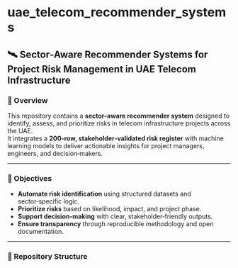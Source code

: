 # uae_telecom_recommender_systems

## 🛰️ Sector‑Aware Recommender Systems for Project Risk Management in UAE Telecom Infrastructure

### 📌 Overview
This repository contains a **sector‑aware recommender system** designed to identify, assess, and prioritize risks in telecom infrastructure projects across the UAE.  
It integrates a **200‑row, stakeholder‑validated risk register** with machine learning models to deliver actionable insights for project managers, engineers, and decision‑makers.

---

### 🎯 Objectives
- **Automate risk identification** using structured datasets and sector‑specific logic.
- **Prioritize risks** based on likelihood, impact, and project phase.
- **Support decision‑making** with clear, stakeholder‑friendly outputs.
- **Ensure transparency** through reproducible methodology and open documentation.

---

### 📂 Repository Structure
